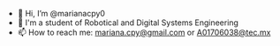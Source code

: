 - 👋 Hi, I’m @marianacpy0
- 👀 I'm a student of Robotical and Digital Systems Engineering
- 📫 How to reach me: mariana.cpy@gmail.com or A01706038@tec.mx

<!---
marianacpy0/marianacpy0 is a ✨ special ✨ repository because its `README.md` (this file) appears on your GitHub profile.
You can click the Preview link to take a look at your changes.
--->

